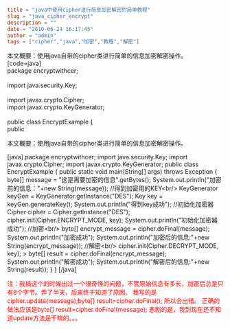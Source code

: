 ```toml
title = "java中使用cipher进行信息加密解密的简单教程"
slug = "java_cipher_encrypt"
description = ""
date = "2010-06-24 16:17:45"
author = "admin"
tags = ["cipher","java","加密","教程","解密"]
```

本文概要：使用java自带的cipher类进行简单的信息加密解密操作。<br/>[code=java]<br/>package encryptwithcer;<br/><br/>import java.security.Key;<br/><br/>import javax.crypto.Cipher;<br/>import javax.crypto.KeyGenerator;<br/><br/>public class EncryptExample {<br/>	public


<!--more-->

本文概要：使用java自带的cipher类进行简单的信息加密解密操作。

[java]
package encryptwithcer;
import java.security.Key;
import javax.crypto.Cipher;
import javax.crypto.KeyGenerator;
public class EncryptExample {
	public static void main(String[] args) throws Exception {
		byte[] message = &quot;这是需要加密的信息&quot;.getBytes();
		System.out.println(&quot;加密前的信息：&quot;+new String(message));
		//得到加密用的KEY&lt;br/&gt;		KeyGenerator keyGen = KeyGenerator.getInstance(&quot;DES&quot;);
		Key key = keyGen.generateKey();
		System.out.println(&quot;得到key成功&quot;);
		//初始化加密器
		Cipher cipher = Cipher.getInstance(&quot;DES&quot;);
		cipher.init(Cipher.ENCRYPT_MODE, key);
		System.out.println(&quot;初始化加密器成功&quot;);
		//加密&lt;br/&gt;		byte[] encrypt_message = cipher.doFinal(message);
		System.out.println(&quot;加密成功&quot;);
		System.out.println(&quot;加密后的信息:&quot;+new String(encrypt_message));
		//解密&lt;br/&gt;		cipher.init(Cipher.DECRYPT_MODE, key);
&gt;		byte[] result = cipher.doFinal(encrypt_message);
		System.out.println(&quot;解密成功&quot;);
		System.out.println(&quot;解密后的信息:&quot;+new String(result));
	}
}
[/java]



<span style="color: red;">注：我搞这个的时候出过一个很奇怪的问题，不管原始信息有多长，加密后总是只有8个字节。弄了半天，后来终于知道了原因。
我写的是cipher.update(message);byte[] result=cipher.doFinal(); 所以会出错。
正确的做法应该是byte[] result=cipher.doFinal(message);
悲剧的是，我到现在还不知道update方法是干嘛的。。。</span>

&nbsp;